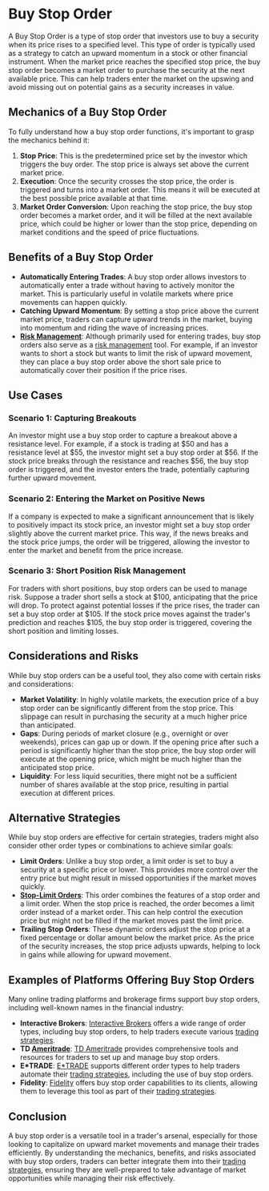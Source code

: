 # Buy Stop Order

A Buy Stop Order is a type of stop order that investors use to buy a security when its price rises to a specified level. This type of order is typically used as a strategy to catch an upward momentum in a stock or other financial instrument. When the market price reaches the specified stop price, the buy stop order becomes a market order to purchase the security at the next available price. This can help traders enter the market on the upswing and avoid missing out on potential gains as a security increases in value.

## Mechanics of a Buy Stop Order

To fully understand how a buy stop order functions, it's important to grasp the mechanics behind it:

1. **Stop Price**: This is the predetermined price set by the investor which triggers the buy order. The stop price is always set above the current market price.
2. **Execution**: Once the security crosses the stop price, the order is triggered and turns into a market order. This means it will be executed at the best possible price available at that time.
3. **Market Order Conversion**: Upon reaching the stop price, the buy stop order becomes a market order, and it will be filled at the next available price, which could be higher or lower than the stop price, depending on market conditions and the speed of price fluctuations.

## Benefits of a Buy Stop Order

- **Automatically Entering Trades**: A buy stop order allows investors to automatically enter a trade without having to actively monitor the market. This is particularly useful in volatile markets where price movements can happen quickly.
- **Catching Upward Momentum**: By setting a stop price above the current market price, traders can capture upward trends in the market, buying into momentum and riding the wave of increasing prices.
- **[Risk Management](../r/risk_management.md)**: Although primarily used for entering trades, buy stop orders also serve as a [risk management](../r/risk_management.md) tool. For example, if an investor wants to short a stock but wants to limit the risk of upward movement, they can place a buy stop order above the short sale price to automatically cover their position if the price rises.

## Use Cases

### Scenario 1: Capturing Breakouts

An investor might use a buy stop order to capture a breakout above a resistance level. For example, if a stock is trading at $50 and has a resistance level at $55, the investor might set a buy stop order at $56. If the stock price breaks through the resistance and reaches $56, the buy stop order is triggered, and the investor enters the trade, potentially capturing further upward movement.

### Scenario 2: Entering the Market on Positive News

If a company is expected to make a significant announcement that is likely to positively impact its stock price, an investor might set a buy stop order slightly above the current market price. This way, if the news breaks and the stock price jumps, the order will be triggered, allowing the investor to enter the market and benefit from the price increase.

### Scenario 3: Short Position Risk Management

For traders with short positions, buy stop orders can be used to manage risk. Suppose a trader short sells a stock at $100, anticipating that the price will drop. To protect against potential losses if the price rises, the trader can set a buy stop order at $105. If the stock price moves against the trader's prediction and reaches $105, the buy stop order is triggered, covering the short position and limiting losses.

## Considerations and Risks

While buy stop orders can be a useful tool, they also come with certain risks and considerations:

- **Market Volatility**: In highly volatile markets, the execution price of a buy stop order can be significantly different from the stop price. This slippage can result in purchasing the security at a much higher price than anticipated.
- **Gaps**: During periods of market closure (e.g., overnight or over weekends), prices can gap up or down. If the opening price after such a period is significantly higher than the stop price, the buy stop order will execute at the opening price, which might be much higher than the anticipated stop price.
- **Liquidity**: For less liquid securities, there might not be a sufficient number of shares available at the stop price, resulting in partial execution at different prices.

## Alternative Strategies

While buy stop orders are effective for certain strategies, traders might also consider other order types or combinations to achieve similar goals:

- **Limit Orders**: Unlike a buy stop order, a limit order is set to buy a security at a specific price or lower. This provides more control over the entry price but might result in missed opportunities if the market moves quickly.
- **[Stop-Limit Orders](../s/stop-limit_orders.md)**: This order combines the features of a stop order and a limit order. When the stop price is reached, the order becomes a limit order instead of a market order. This can help control the execution price but might not be filled if the market moves past the limit price.
- **Trailing Stop Orders**: These dynamic orders adjust the stop price at a fixed percentage or dollar amount below the market price. As the price of the security increases, the stop price adjusts upwards, helping to lock in gains while allowing for upward movement.

## Examples of Platforms Offering Buy Stop Orders

Many online trading platforms and brokerage firms support buy stop orders, including well-known names in the financial industry:

- **Interactive Brokers**: [Interactive Brokers](https://www.interactivebrokers.com) offers a wide range of order types, including buy stop orders, to help traders execute various [trading strategies](../t/trading_strategies.md).
- **TD [Ameritrade](../a/ameritrade.md)**: [TD Ameritrade](https://www.tdameritrade.com) provides comprehensive tools and resources for traders to set up and manage buy stop orders.
- **E*TRADE**: [E*TRADE](https://us.etrade.com) supports different order types to help traders automate their [trading strategies](../t/trading_strategies.md), including the use of buy stop orders.
- **Fidelity**: [Fidelity](https://www.fidelity.com) offers buy stop order capabilities to its clients, allowing them to leverage this tool as part of their [trading strategies](../t/trading_strategies.md).

## Conclusion

A buy stop order is a versatile tool in a trader's arsenal, especially for those looking to capitalize on upward market movements and manage their trades efficiently. By understanding the mechanics, benefits, and risks associated with buy stop orders, traders can better integrate them into their [trading strategies](../t/trading_strategies.md), ensuring they are well-prepared to take advantage of market opportunities while managing their risk effectively.
